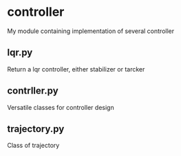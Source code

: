 # controller
My module containing implementation of several controller


## lqr.py
Return a lqr controller, either stabilizer or tarcker

## contrller.py
Versatile classes for controller design

## trajectory.py
Class of trajectory
